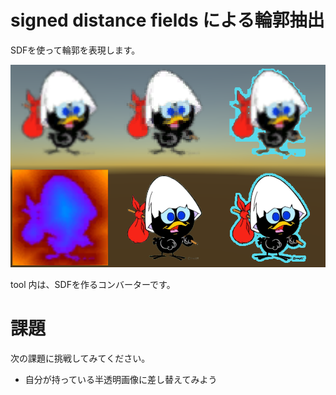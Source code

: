 # signed distance fields による輪郭抽出
SDFを使って輪郭を表現します。

![結果画像](result.png)

tool 内は、SDFを作るコンバーターです。

# 課題
次の課題に挑戦してみてください。

- 自分が持っている半透明画像に差し替えてみよう
